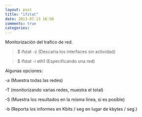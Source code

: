 ```yaml
---
layout: post
title: "ifstat"
date: 2013-07-13 16:50
comments: true
categories: 
---
```

Monitorización del trafico de red.

>$ ifstat -z (Descarta los interfaces sin actividad)

>$ ifstat -i eth1 (Especificando una red)

Algunas opciones:

-a (Muestra todas las redes)

-T (monitorizando varias redes, muestra el total)

-S (Muestra los resultados en la misma linea, si es posible)

-b (Reporta los informes en Kbits / seg en lugar de kbytes / seg.)

